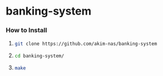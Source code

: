 # banking-system

### How to Install
1.
    ```bash
    git clone https://github.com/akim-nas/banking-system
    ```
2.
    ```bash
    cd banking-system/
    ```
3.
    ```bash
    make
    ```
